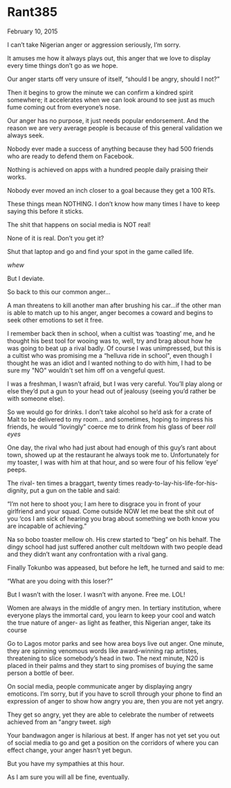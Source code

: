 # Rant385


February 10, 2015

I can’t take Nigerian anger or aggression seriously, I’m sorry.

It amuses me how it always plays out, this anger that we love to display every time things don’t go as we hope.

Our anger starts off very unsure of itself, “should I be angry, should I not?”

Then it begins to grow the minute we can confirm a kindred spirit somewhere; it accelerates when we can look around to see just as much fume coming out from everyone’s nose.

Our anger has no purpose, it just needs popular endorsement. And the reason we are very average people is because of this general validation we always seek.

Nobody ever made a success of anything because they had 500 friends who are ready to defend them on Facebook. 

Nothing is achieved on apps with a hundred people daily praising their works.

Nobody ever moved an inch closer to a goal because they get a 100 RTs.

These things mean NOTHING. I don’t know how many times I have to keep saying this before it sticks.

The shit that happens on social media is NOT real!

None of it is real. Don’t you get it?

Shut that laptop and go and find your spot in the game called life.

*whew*

But I deviate.

So back to this our common anger…

A man threatens to kill another man after brushing his car…if the other man is able to match up to his anger, anger becomes a coward and begins to seek other emotions to set it free.

I remember back then in school, when a cultist was ‘toasting’ me, and he thought his best tool for wooing was to, well, try and brag about how he was going to beat up a rival badly. Of course I was unimpressed, but this is a cultist who was promising me a “helluva ride in school", even though I thought he was an idiot and I wanted nothing to do with him, I had to be sure my "NO" wouldn't set him off on a vengeful quest.  

I was a freshman, I wasn’t afraid, but I was very careful. You’ll play along or else they’d put a gun to your head out of jealousy (seeing you’d rather be with someone else).

So we would go for drinks. I don’t take alcohol so he’d ask for a crate of Malt to be delivered to my room… and sometimes, hoping to impress his friends, he would “lovingly” coerce me to drink from his glass of beer *roll eyes*

One day, the rival who had just about had enough of this guy’s rant about town, showed up at the restaurant he always took me to. Unfortunately for my toaster, I was with him at that hour, and so were four of his fellow ‘eye’ peeps.

The rival- ten times a braggart, twenty times ready-to-lay-his-life-for-his-dignity, put a gun on the table and said:

“I’m not here to shoot you; I am here to disgrace you in front of your girlfriend and your squad. Come outside NOW let me beat the shit out of you ‘cos I am sick of hearing you brag about something we both know you are incapable of achieving.”

Na so bobo toaster mellow oh. His crew started to “beg” on his behalf. The dingy school had just suffered another cult meltdown with two people dead and they didn’t want any confrontation with a rival gang.

Finally Tokunbo was appeased, but before he left, he turned and said to me:

“What are you doing with this loser?”

But I wasn’t with the loser. I wasn’t with anyone. Free me. LOL!

Women are always in the middle of angry men. In tertiary institution, where everyone plays the immortal card, you learn to keep your cool and watch the true nature of anger- as light as feather, this Nigerian anger, take its course

Go to Lagos motor parks and see how area boys live out anger. One minute, they are spinning venomous words like award-winning rap artistes, threatening to slice somebody’s head in two. The next minute, N20 is placed in their palms and they start to sing promises of buying the same person a bottle of beer.

On social media, people communicate anger by displaying angry emoticons. I’m sorry, but if you have to scroll through your phone to find an expression of anger to show how angry you are, then you are not yet angry.

They get so angry, yet they are able to celebrate the number of retweets achieved from an "angry tweet. *sigh*

Your bandwagon anger is hilarious at best. If anger has not yet set you out of social media to go and get a position on the corridors of where you can effect change, your anger hasn’t yet begun. 

But you have my sympathies at this hour.

As I am sure you will all be fine, eventually.